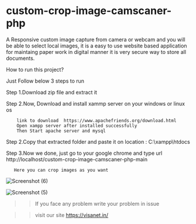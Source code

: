 # custom-crop-image-camscaner-php
A Responsive custom image capture from camera or webcam and you will be able to select local images, it is a easy to use website based application for maintaing paper work in digital manner it is very secure way to store all documents.

How to run this project? 

Just Follow below 3 steps to run

Step 1.Download zip file and extract it

Step 2.Now, Download and install xammp server on your windows or linux os
        
        link to download  https://www.apachefriends.org/download.html
        Open xampp server after installed successfully
        Then Start apache server and mysql
        
Step 2.Copy that extracted folder and paste it on location :
       C:\xampp\htdocs

Step 3.Now we done, just go to your google chrome and type url http://localhost/custom-crop-image-camscaner-php-main
       
       Here you can crop images as you want 
       
![Screenshot (6)](https://user-images.githubusercontent.com/52371562/136649712-54687275-a9a9-4c2e-b60f-830f47ff4854.png)

![Screenshot (5)](https://user-images.githubusercontent.com/52371562/136649720-f8dac6dc-14fe-4400-a501-0702079be705.png)


>>If you face any problem write your problem in issue

>>visit our site https://visanet.in/
